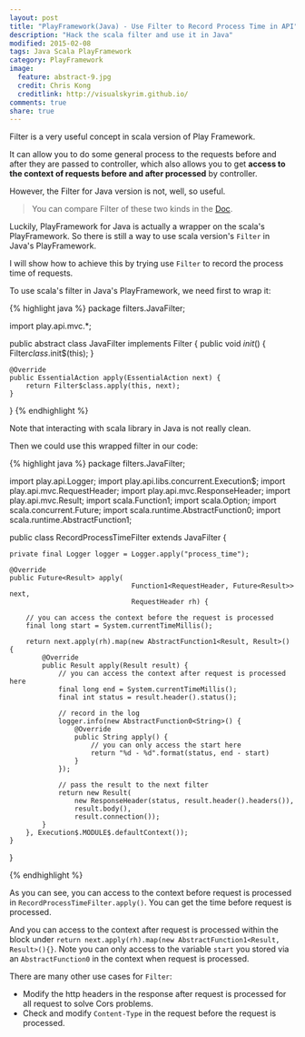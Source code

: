 ```yaml
---
layout: post
title: "PlayFramework(Java) - Use Filter to Record Process Time in API"
description: "Hack the scala filter and use it in Java"
modified: 2015-02-08
tags: Java Scala PlayFramework
category: PlayFramework
image:
  feature: abstract-9.jpg
  credit: Chris Kong
  creditlink: http://visualskyrim.github.io/
comments: true
share: true
---
```


Filter is a very useful concept in scala version of Play Framework.

It can allow you to do some general process to the requests before and after they are passed to controller,
which also allows you to get **access to the context of requests before and after processed** by controller.

However, the Filter for Java version is not, well, so useful.

> You can compare Filter of these two kinds in the [Doc](https://www.playframework.com/documentation/2.4.x/Home).

Luckily, PlayFramework for Java is actually a wrapper on the scala's PlayFramework.
So there is still a way to use scala version's `Filter` in Java's PlayFramework.

I will show how to achieve this by trying use `Filter` to record the process time of requests.


To use scala's filter in Java's PlayFramework, we need first to wrap it:

{% highlight java %}
package filters.JavaFilter;

import play.api.mvc.*;

public abstract class JavaFilter implements Filter {
    public void $init$() {
        Filter$class.$init$(this);
    }

    @Override
    public EssentialAction apply(EssentialAction next) {
        return Filter$class.apply(this, next);
    }
}
{% endhighlight %}


Note that interacting with scala library in Java is not really clean.


Then we could use this wrapped filter in our code:

{% highlight java %}
package filters.JavaFilter;

import play.api.Logger;
import play.api.libs.concurrent.Execution$;
import play.api.mvc.RequestHeader;
import play.api.mvc.ResponseHeader;
import play.api.mvc.Result;
import scala.Function1;
import scala.Option;
import scala.concurrent.Future;
import scala.runtime.AbstractFunction0;
import scala.runtime.AbstractFunction1;

public class RecordProcessTimeFilter extends JavaFilter {

    private final Logger logger = Logger.apply("process_time");

    @Override
    public Future<Result> apply(
                                  Function1<RequestHeader, Future<Result>> next,
                                  RequestHeader rh) {

        // you can access the context before the request is processed
        final long start = System.currentTimeMillis();

        return next.apply(rh).map(new AbstractFunction1<Result, Result>() {
            @Override
            public Result apply(Result result) {
                // you can access the context after request is processed here
                final long end = System.currentTimeMillis();
                final int status = result.header().status();

                // record in the log
                logger.info(new AbstractFunction0<String>() {
                    @Override
                    public String apply() {
                        // you can only access the start here
                        return "%d - %d".format(status, end - start)
                    }
                });

                // pass the result to the next filter
                return new Result(
                    new ResponseHeader(status, result.header().headers()),
                    result.body(),
                    result.connection());
            }
        }, Execution$.MODULE$.defaultContext());
    }
}

{% endhighlight %}


As you can see, you can access to the context before request is processed in `RecordProcessTimeFilter.apply()`.
You can get the time before request is processed.

And you can access to the context after request is processed within the block under `return next.apply(rh).map(new AbstractFunction1<Result, Result>(){}`.
Note you can only access to the variable `start` you stored via an `AbstractFunction0` in the context when request is processed.

There are many other use cases for `Filter`:

- Modify the http headers in the response after request is processed for all request to solve Cors problems.
- Check and modify `Content-Type` in the request before the request is processed.
